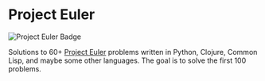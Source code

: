 # Project Euler

![Project Euler Badge](https://projecteuler.net/profile/mp32.png)

Solutions to 60+ [Project Euler](https://projecteuler.net) problems written in Python, Clojure, Common Lisp, and maybe some other languages. The goal is to solve the first 100 problems.